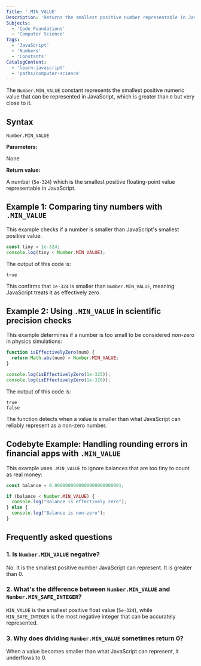 ```yaml
---
Title: '.MIN_VALUE'
Description: 'Returns the smallest positive number representable in JavaScript, greater than 0.'
Subjects:
  - 'Code Foundations'
  - 'Computer Science'
Tags:
  - 'JavaScript'
  - 'Numbers'
  - 'Constants'
CatalogContent:
  - 'learn-javascript'
  - 'paths/computer-science'
---
```


The `Number.MIN_VALUE` constant represents the smallest positive numeric value that can be represented in JavaScript, which is greater than `0` but very close to it.

## Syntax

```pseudo
Number.MIN_VALUE
```

**Parameters:**

None

**Return value:**

A number (`5e-324`) which is the smallest positive floating-point value representable in JavaScript.

## Example 1: Comparing tiny numbers with `.MIN_VALUE`

This example checks if a number is smaller than JavaScript's smallest positive value:

```js
const tiny = 1e-324;
console.log(tiny < Number.MIN_VALUE);
```

The output of this code is:

```shell
true
```

This confirms that `1e-324` is smaller than `Number.MIN_VALUE`, meaning JavaScript treats it as effectively zero.

## Example 2: Using `.MIN_VALUE` in scientific precision checks

This example determines if a number is too small to be considered non-zero in physics simulations:

```js
function isEffectivelyZero(num) {
  return Math.abs(num) < Number.MIN_VALUE;
}

console.log(isEffectivelyZero(1e-325));
console.log(isEffectivelyZero(1e-320));
```

The output of this code is:

```shell
true
false
```

The function detects when a value is smaller than what JavaScript can reliably represent as a non-zero number.

## Codebyte Example: Handling rounding errors in financial apps with `.MIN_VALUE`

This example uses `.MIN_VALUE` to ignore balances that are too tiny to count as real money:

```js
const balance = 0.0000000000000000000000001;

if (balance < Number.MIN_VALUE) {
  console.log("Balance is effectively zero");
} else {
  console.log("Balance is non-zero");
}
```

## Frequently asked questions

### 1. Is `Number.MIN_VALUE` negative?

No. It is the smallest positive number JavaScript can represent. It is greater than 0.

### 2. What's the difference between `Number.MIN_VALUE` and `Number.MIN_SAFE_INTEGER`?

`MIN_VALUE` is the smallest positive float value (`5e-324`), while `MIN_SAFE_INTEGER` is the most negative integer that can be accurately represented.

### 3. Why does dividing `Number.MIN_VALUE` sometimes return 0?

When a value becomes smaller than what JavaScript can represent, it underflows to 0.
